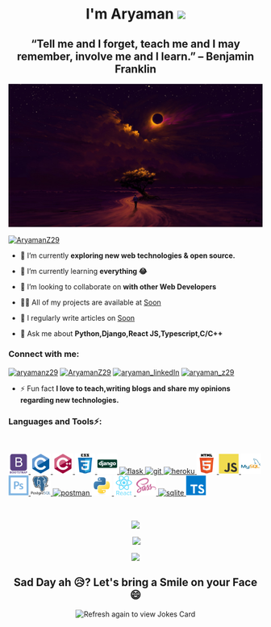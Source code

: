 <h1 align="center"> I'm Aryaman <img src="https://media.giphy.com/media/hvRJCLFzcasrR4ia7z/giphy.gif" width="25px"></h1>
<h2 align="center">“Tell me and I forget, teach me and I may remember, involve me and I learn.” – Benjamin Franklin</h3>

![background.png](./images/background.png)

<p align="left"> 
 <a href="https://twitter.com/AryamanZ29" target="blank"><img src="https://img.shields.io/twitter/follow/AryamanZ29?logo=twitter&style=for-the-badge" alt="AryamanZ29" /></a> </p>


- 🔭 I’m currently **exploring new web technologies & open source.**

- 🌱 I’m currently learning **everything 😂**

- 👯 I’m looking to collaborate on **with other Web Developers**

- 👨‍💻 All of my projects are available at [Soon](Soon)

- 📝 I regularly write articles on [Soon](Soon)

- 💬 Ask me about **Python,Django,React JS,Typescript,C/C++**

<h3 align="left">Connect with me:</h3>
<p align="left">
<a href="https://dev.to/aryamanz29" target="blank"><img align="center" src="https://cdn.jsdelivr.net/npm/simple-icons@3.0.1/icons/dev-dot-to.svg" alt="aryamanz29" height="30" width="40" /></a>
<a href="https://twitter.com/AryamanZ29" target="blank"><img align="center" src="https://cdn.jsdelivr.net/npm/simple-icons@3.0.1/icons/twitter.svg" alt="AryamanZ29" height="30" width="40" /></a>
<a href="https://www.linkedin.com/in/aryaman-78382a12b" target="blank"><img align="center" src="https://cdn.jsdelivr.net/npm/simple-icons@3.0.1/icons/linkedin.svg" alt="aryaman_linkedIn" height="30" width="40" /></a>
<a href="https://www.instagram.com/aryaman_z29/" target="blank"><img align="center" src="https://cdn.jsdelivr.net/npm/simple-icons@3.0.1/icons/instagram.svg" alt="aryaman_z29" height="30" width="40" /></a>
</p>

- ⚡ Fun fact **I love to teach,writing blogs and share my opinions regarding new technologies.**


<h3 align="left">Languages and Tools⚡:</h3>
<br>
<p align="left"> <a href="https://getbootstrap.com" target="_blank"> <img src="https://raw.githubusercontent.com/devicons/devicon/master/icons/bootstrap/bootstrap-plain-wordmark.svg" alt="bootstrap" width="40" height="40"/> </a> <a href="https://www.cprogramming.com/" target="_blank"> <img src="https://raw.githubusercontent.com/devicons/devicon/master/icons/c/c-original.svg" alt="c" width="40" height="40"/> </a> <a href="https://www.w3schools.com/cpp/" target="_blank"> <img src="https://raw.githubusercontent.com/devicons/devicon/master/icons/cplusplus/cplusplus-original.svg" alt="cplusplus" width="40" height="40"/> </a> <a href="https://www.w3schools.com/css/" target="_blank"> <img src="https://raw.githubusercontent.com/devicons/devicon/master/icons/css3/css3-original-wordmark.svg" alt="css3" width="40" height="40"/> </a> <a href="https://www.djangoproject.com/" target="_blank"> <img src="https://raw.githubusercontent.com/devicons/devicon/master/icons/django/django-original.svg" alt="django" width="40" height="40"/> </a> <a href="https://flask.palletsprojects.com/" target="_blank"> <img src="https://www.vectorlogo.zone/logos/pocoo_flask/pocoo_flask-icon.svg" alt="flask" width="40" height="40"/> </a> <a href="https://git-scm.com/" target="_blank"> <img src="https://www.vectorlogo.zone/logos/git-scm/git-scm-icon.svg" alt="git" width="40" height="40"/> </a> <a href="https://heroku.com" target="_blank"> <img src="https://www.vectorlogo.zone/logos/heroku/heroku-icon.svg" alt="heroku" width="40" height="40"/> </a> <a href="https://www.w3.org/html/" target="_blank"> <img src="https://raw.githubusercontent.com/devicons/devicon/master/icons/html5/html5-original-wordmark.svg" alt="html5" width="40" height="40"/> </a> <a href="https://gohugo.io/" target="_blank">  <a href="https://developer.mozilla.org/en-US/docs/Web/JavaScript" target="_blank"> <img src="https://raw.githubusercontent.com/devicons/devicon/master/icons/javascript/javascript-original.svg" alt="javascript" width="40" height="40"/> </a> <a href="https://www.mysql.com/" target="_blank"> <img src="https://raw.githubusercontent.com/devicons/devicon/master/icons/mysql/mysql-original-wordmark.svg" alt="mysql" width="40" height="40"/> </a> <a href="https://www.photoshop.com/en" target="_blank"> <img src="https://raw.githubusercontent.com/devicons/devicon/master/icons/photoshop/photoshop-line.svg" alt="photoshop" width="40" height="40"/> </a> <a href="https://www.postgresql.org" target="_blank"> <img src="https://raw.githubusercontent.com/devicons/devicon/master/icons/postgresql/postgresql-original-wordmark.svg" alt="postgresql" width="40" height="40"/> </a> <a href="https://postman.com" target="_blank"> <img src="https://www.vectorlogo.zone/logos/getpostman/getpostman-icon.svg" alt="postman" width="40" height="40"/> </a> <a href="https://www.python.org" target="_blank"> <img src="https://raw.githubusercontent.com/devicons/devicon/master/icons/python/python-original.svg" alt="python" width="40" height="40"/> </a> <a href="https://reactjs.org/" target="_blank"> <img src="https://raw.githubusercontent.com/devicons/devicon/master/icons/react/react-original-wordmark.svg" alt="react" width="40" height="40"/> </a> <a href="https://sass-lang.com" target="_blank"> <img src="https://raw.githubusercontent.com/devicons/devicon/master/icons/sass/sass-original.svg" alt="sass" width="40" height="40"/> </a> <a href="https://www.sqlite.org/" target="_blank"> <img src="https://www.vectorlogo.zone/logos/sqlite/sqlite-icon.svg" alt="sqlite" width="40" height="40"/> </a> <a href="https://www.typescriptlang.org/" target="_blank"> <img src="https://raw.githubusercontent.com/devicons/devicon/master/icons/typescript/typescript-original.svg" alt="typescript" width="40" height="40"/> </a> </p>
<br>


<p align="center"><img align="center" src="https://spotify-github-profile.vercel.app/api/view?uid=47ma690lp8o6ekhb5ilqu91wy&cover_image=true&theme=novatorem">

<!-- [![spotify-github-profile](https://spotify-github-profile.vercel.app/api/view?uid=47ma690lp8o6ekhb5ilqu91wy&cover_image=true&theme=novatorem)](https://spotify-github-profile.vercel.app/api/view?uid=47ma690lp8o6ekhb5ilqu91wy&redirect=true) -->
<p align ="center">&nbsp;<img align="center" src="https://github-readme-stats.vercel.app/api?username=Aryamanz29&show_icons=true&count_private=true&theme=radical" />

<p align="center"><img align="center" src="http://github-readme-streak-stats.herokuapp.com?user=Aryamanz29&theme=radical" />

<!-- [![GitHub Streak](http://github-readme-streak-stats.herokuapp.com?user=Aryamanz29&theme=radical)](https://git.io/streak-stats) -->

<h2 align="center">Sad Day ah 😥? Let's bring a Smile on your Face 😄</h2>
<p align="center">
<img src="https://readme-jokes.vercel.app/api?theme=radical" alt="Refresh again to view Jokes Card" />
</p>

[twitter]: https://twitter.com/AryamanZ29
[instagram]: https://www.instagram.com/aryaman_z29/
[linkedin]: https://www.linkedin.com/in/aryaman-78382a12b
[github]:https://github.com/Aryamanz29
[gmail]:mailto:aryamanz29@gmail.com
